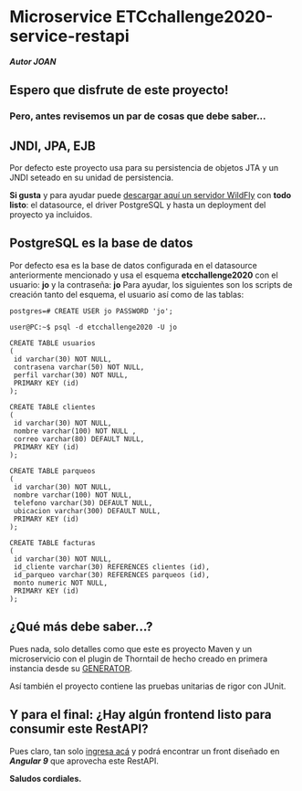 # Microservice ETCchallenge2020-service-restapi

***Autor JOAN***

## Espero que disfrute de este proyecto!
### Pero, antes revisemos un par de cosas que debe saber...

## JNDI, JPA, EJB
Por defecto este proyecto usa para su persistencia de objetos JTA y un JNDI seteado en su unidad de persistencia.

**Si gusta** y para ayudar puede [descargar aquí un servidor WildFly](https://drive.google.com/file/d/1cadZKiPyuUjQy0Brrlr7YparvwZke9rZ/view?usp=sharing) con **todo listo**: el datasource, el driver PostgreSQL y hasta un deployment del proyecto ya incluidos.

## PostgreSQL es la base de datos
Por defecto esa es la base de datos configurada en el datasource anteriormente mencionado y usa el esquema **etcchallenge2020** con el usuario: **jo** y la contraseña: **jo**
Para ayudar, los siguientes son los scripts de creación tanto del esquema, el usuario así como de las tablas:
```postgres=# CREATE DATABASE etcchallenge2020;
postgres=# CREATE USER jo PASSWORD 'jo';

user@PC:~$ psql -d etcchallenge2020 -U jo

CREATE TABLE usuarios
(
 id varchar(30) NOT NULL,
 contrasena varchar(50) NOT NULL,
 perfil varchar(30) NOT NULL,
 PRIMARY KEY (id)
);

CREATE TABLE clientes
(
 id varchar(30) NOT NULL,
 nombre varchar(100) NOT NULL ,
 correo varchar(80) DEFAULT NULL,
 PRIMARY KEY (id)
);

CREATE TABLE parqueos
(
 id varchar(30) NOT NULL,
 nombre varchar(100) NOT NULL,
 telefono varchar(30) DEFAULT NULL,
 ubicacion varchar(300) DEFAULT NULL,
 PRIMARY KEY (id)
);

CREATE TABLE facturas
(
 id varchar(30) NOT NULL,
 id_cliente varchar(30) REFERENCES clientes (id),
 id_parqueo varchar(30) REFERENCES parqueos (id),
 monto numeric NOT NULL,
 PRIMARY KEY (id)
);
```

## ¿Qué más debe saber...?
Pues nada, solo detalles como que este es proyecto Maven y un microservicio con el plugin de Thorntail de hecho creado en primera instancia desde su [GENERATOR](https://thorntail.io/generator/).

Así también el proyecto contiene las pruebas unitarias de rigor con JUnit.

## Y para el final: ¿Hay algún frontend listo para consumir este RestAPI?
Pues claro, tan solo [ingresa acá](https://github.com/ProfeJoan/ETCchallenge2020-frontend-Angular9.git) y podrá encontrar un front diseñado en ***Angular 9*** que aprovecha este RestAPI.

**Saludos cordiales.**
